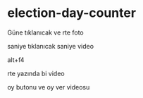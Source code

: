 # election-day-counter

Güne tıklanıcak ve rte foto

saniye tıklanıcak saniye video

alt+f4

rte yazında bi video

oy butonu ve oy ver videosu
